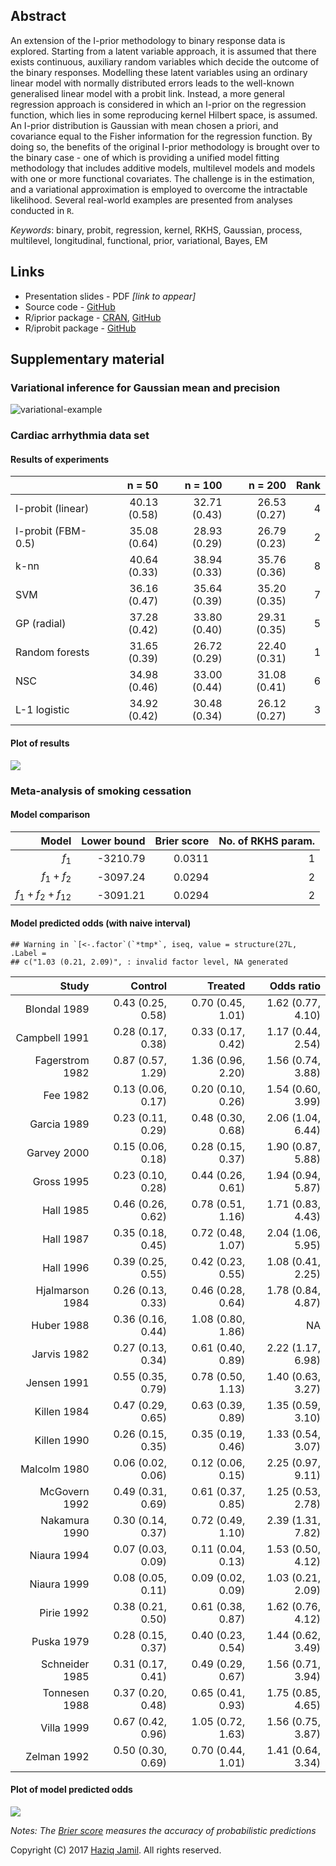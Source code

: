 
Abstract
--------

An extension of the I-prior methodology to binary response data is explored. Starting from a latent variable approach, it is assumed that there exists continuous, auxiliary random variables which decide the outcome of the binary responses. Modelling these latent variables using an ordinary linear model with normally distributed errors leads to the well-known generalised linear model with a probit link. Instead, a more general regression approach is considered in which an I-prior on the regression function, which lies in some reproducing kernel Hilbert space, is assumed. An I-prior distribution is Gaussian with mean chosen a priori, and covariance equal to the Fisher information for the regression function. By doing so, the benefits of the original I-prior methodology is brought over to the binary case - one of which is providing a unified model fitting methodology that includes additive models, multilevel models and models with one or more functional covariates. The challenge is in the estimation, and a variational approximation is employed to overcome the intractable likelihood. Several real-world examples are presented from analyses conducted in `R`.

*Keywords*: binary, probit, regression, kernel, RKHS, Gaussian, process, multilevel, longitudinal, functional, prior, variational, Bayes, EM

Links
-----

-   Presentation slides - PDF *\[link to appear\]*
-   Source code - [GitHub](https://github.com/haziqjamil/phd-presentation-3)
-   R/iprior package - [CRAN](https://cran.r-project.org/package=iprior), [GitHub](https://github.com/haziqjamil/iprior)
-   R/iprobit package - [GitHub](https://github.com/haziqjamil/iprobit)

Supplementary material
----------------------

### Variational inference for Gaussian mean and precision

![variational-example](figure/animation.gif)

### Cardiac arrhythmia data set

#### Results of experiments

|                    |        n = 50|       n = 100|       n = 200|  Rank|
|--------------------|-------------:|-------------:|-------------:|-----:|
| I-probit (linear)  |  40.13 (0.58)|  32.71 (0.43)|  26.53 (0.27)|     4|
| I-probit (FBM-0.5) |  35.08 (0.64)|  28.93 (0.29)|  26.79 (0.23)|     2|
| k-nn               |  40.64 (0.33)|  38.94 (0.33)|  35.76 (0.36)|     8|
| SVM                |  36.16 (0.47)|  35.64 (0.39)|  35.20 (0.35)|     7|
| GP (radial)        |  37.28 (0.42)|  33.80 (0.40)|  29.31 (0.35)|     5|
| Random forests     |  31.65 (0.39)|  26.72 (0.29)|  22.40 (0.31)|     1|
| NSC                |  34.98 (0.46)|  33.00 (0.44)|  31.08 (0.41)|     6|
| L-1 logistic       |  34.92 (0.42)|  30.48 (0.34)|  26.12 (0.27)|     3|

#### Plot of results

![](README_files/figure-markdown_github/plot.readme.cardiac-1.png)

### Meta-analysis of smoking cessation

#### Model comparison

|                                                 Model|  Lower bound|  Brier score|  No. of RKHS param.|
|-----------------------------------------------------:|------------:|------------:|-------------------:|
|                                       *f*<sub>1</sub>|     -3210.79|       0.0311|                   1|
|                     *f*<sub>1</sub> + *f*<sub>2</sub>|     -3097.24|       0.0294|                   2|
|  *f*<sub>1</sub> + *f*<sub>2</sub> + *f*<sub>12</sub>|     -3091.21|       0.0294|                   2|

#### Model predicted odds (with naive interval)

    ## Warning in `[<-.factor`(`*tmp*`, iseq, value = structure(27L, .Label =
    ## c("1.03 (0.21, 2.09)", : invalid factor level, NA generated

|            Study|            Control|            Treated|         Odds ratio|
|----------------:|------------------:|------------------:|------------------:|
|     Blondal 1989|  0.43 (0.25, 0.58)|  0.70 (0.45, 1.01)|  1.62 (0.77, 4.10)|
|    Campbell 1991|  0.28 (0.17, 0.38)|  0.33 (0.17, 0.42)|  1.17 (0.44, 2.54)|
|  Fagerstrom 1982|  0.87 (0.57, 1.29)|  1.36 (0.96, 2.20)|  1.56 (0.74, 3.88)|
|         Fee 1982|  0.13 (0.06, 0.17)|  0.20 (0.10, 0.26)|  1.54 (0.60, 3.99)|
|      Garcia 1989|  0.23 (0.11, 0.29)|  0.48 (0.30, 0.68)|  2.06 (1.04, 6.44)|
|      Garvey 2000|  0.15 (0.06, 0.18)|  0.28 (0.15, 0.37)|  1.90 (0.87, 5.88)|
|       Gross 1995|  0.23 (0.10, 0.28)|  0.44 (0.26, 0.61)|  1.94 (0.94, 5.87)|
|        Hall 1985|  0.46 (0.26, 0.62)|  0.78 (0.51, 1.16)|  1.71 (0.83, 4.43)|
|        Hall 1987|  0.35 (0.18, 0.45)|  0.72 (0.48, 1.07)|  2.04 (1.06, 5.95)|
|        Hall 1996|  0.39 (0.25, 0.55)|  0.42 (0.23, 0.55)|  1.08 (0.41, 2.25)|
|  Hjalmarson 1984|  0.26 (0.13, 0.33)|  0.46 (0.28, 0.64)|  1.78 (0.84, 4.87)|
|       Huber 1988|  0.36 (0.16, 0.44)|  1.08 (0.80, 1.86)|                 NA|
|      Jarvis 1982|  0.27 (0.13, 0.34)|  0.61 (0.40, 0.89)|  2.22 (1.17, 6.98)|
|      Jensen 1991|  0.55 (0.35, 0.79)|  0.78 (0.50, 1.13)|  1.40 (0.63, 3.27)|
|      Killen 1984|  0.47 (0.29, 0.65)|  0.63 (0.39, 0.89)|  1.35 (0.59, 3.10)|
|      Killen 1990|  0.26 (0.15, 0.35)|  0.35 (0.19, 0.46)|  1.33 (0.54, 3.07)|
|     Malcolm 1980|  0.06 (0.02, 0.06)|  0.12 (0.06, 0.15)|  2.25 (0.97, 9.11)|
|    McGovern 1992|  0.49 (0.31, 0.69)|  0.61 (0.37, 0.85)|  1.25 (0.53, 2.78)|
|    Nakamura 1990|  0.30 (0.14, 0.37)|  0.72 (0.49, 1.10)|  2.39 (1.31, 7.82)|
|      Niaura 1994|  0.07 (0.03, 0.09)|  0.11 (0.04, 0.13)|  1.53 (0.50, 4.12)|
|      Niaura 1999|  0.08 (0.05, 0.11)|  0.09 (0.02, 0.09)|  1.03 (0.21, 2.09)|
|       Pirie 1992|  0.38 (0.21, 0.50)|  0.61 (0.38, 0.87)|  1.62 (0.76, 4.12)|
|       Puska 1979|  0.28 (0.15, 0.37)|  0.40 (0.23, 0.54)|  1.44 (0.62, 3.49)|
|   Schneider 1985|  0.31 (0.17, 0.41)|  0.49 (0.29, 0.67)|  1.56 (0.71, 3.94)|
|    Tonnesen 1988|  0.37 (0.20, 0.48)|  0.65 (0.41, 0.93)|  1.75 (0.85, 4.65)|
|       Villa 1999|  0.67 (0.42, 0.96)|  1.05 (0.72, 1.63)|  1.56 (0.75, 3.87)|
|      Zelman 1992|  0.50 (0.30, 0.69)|  0.70 (0.44, 1.01)|  1.41 (0.64, 3.34)|

#### Plot of model predicted odds

![](README_files/figure-markdown_github/plot.smoke.all-1.png)

*Notes: The [Brier score](https://en.wikipedia.org/wiki/Brier_score) measures the accuracy of probabilistic predictions*

Copyright (C) 2017 [Haziq Jamil](http://haziqj.ml). All rights reserved.
